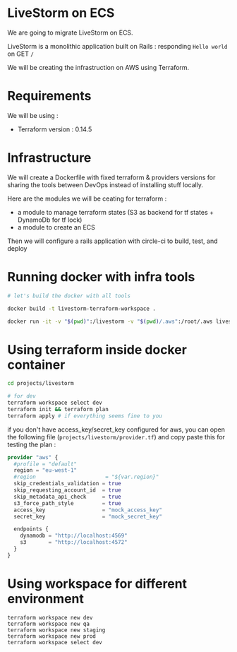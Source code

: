 # LiveStorm on ECS

We are going to migrate LiveStorm on ECS.

LiveStorm is a monolithic application built on Rails : responding `Hello world` on GET `/`

We will be creating the infrastruction on AWS using Terraform. 

# Requirements

We will be using :
- Terraform version : 0.14.5

# Infrastructure

We will create a Dockerfile with fixed terraform & providers versions for sharing the tools between DevOps instead of installing stuff locally.

Here are the modules we will be ceating for terraform :

- a module to manage terraform states (S3 as backend for tf states + DynamoDb for tf lock)
- a module to create an ECS

Then we will configure a rails application with circle-ci to build, test, and deploy

# Running docker with infra tools

```bash
# let's build the docker with all tools

docker build -t livestorm-terraform-workspace .

docker run -it -v "$(pwd)":/livestorm -v "$(pwd)/.aws":/root/.aws livestorm-terraform-workspace bash
```

# Using terraform inside docker container

```bash
cd projects/livestorm

# for dev
terraform workspace select dev
terraform init && terraform plan
terraform apply # if everything seems fine to you
```

if you don't have access_key/secret_key configured for aws, you can open the following file (`projects/livestorm/provider.tf`) and copy paste this for testing the plan :

```tf
provider "aws" {
  #profile = "default"
  region = "eu-west-1"
  #region                      = "${var.region}"
  skip_credentials_validation = true
  skip_requesting_account_id  = true
  skip_metadata_api_check     = true
  s3_force_path_style         = true
  access_key                  = "mock_access_key"
  secret_key                  = "mock_secret_key"

  endpoints {
    dynamodb = "http://localhost:4569"
    s3       = "http://localhost:4572"
  }
}
```

# Using workspace for different environment

```
terraform workspace new dev
terraform workspace new qa
terraform workspace new staging
terraform workspace new prod
terraform workspace select dev
```